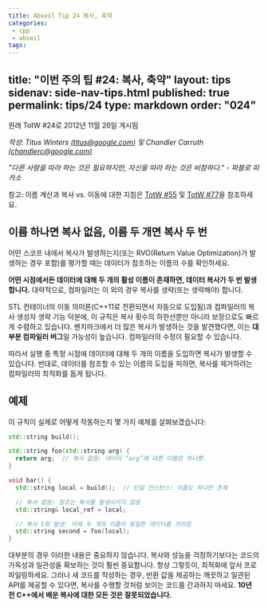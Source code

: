 ```yaml
---
title: Abseil Tip 24 복사, 축약
categories:
 - cpp
 - abseil
tags:
---
```


title: "이번 주의 팁 #24: 복사, 축약"
layout: tips
sidenav: side-nav-tips.html
published: true
permalink: tips/24
type: markdown
order: "024"
---

원래 TotW #24로 2012년 11월 26일 게시됨

*작성: Titus Winters [(titus@google.com)](mailto:titus@gmail.com) 및 Chandler Carruth [(chandlerc@google.com)](mailto:chandlerc@google.com)*

*"다른 사람을 따라 하는 것은 필요하지만, 자신을 따라 하는 것은 비참하다." - 파블로 피카소*

참고: 이름 계산과 복사 vs. 이동에 대한 지침은 [TotW #55](/tips/55) 및 [TotW #77](/tips/77)을 참조하세요.

## 이름 하나면 복사 없음, 이름 두 개면 복사 두 번

어떤 스코프 내에서 복사가 발생하는지(또는 RVO(Return Value Optimization)가 발생하는 경우 포함)를 평가할 때는 데이터가 참조하는 이름의 수를 확인하세요.

**어떤 시점에서든 데이터에 대해 두 개의 활성 이름이 존재하면, 데이터 복사가 두 번 발생합니다.** 대략적으로, 컴파일러는 이 외의 경우 복사를 생략(또는 생략해야) 합니다.

STL 컨테이너의 이동 의미론(C++11로 전환되면서 자동으로 도입됨)과 컴파일러의 복사 생성자 생략 기능 덕분에, 이 규칙은 복사 횟수의 하한선뿐만 아니라 보장으로도 빠르게 수렴하고 있습니다. 벤치마크에서 더 많은 복사가 발생하는 것을 발견했다면, 이는 **대부분 컴파일러 버그**일 가능성이 높습니다. 컴파일러의 수정이 필요할 수 있습니다.

따라서 실행 중 특정 시점에 데이터에 대해 두 개의 이름을 도입하면 복사가 발생할 수 있습니다. 반대로, 데이터를 참조할 수 있는 이름의 도입을 피하면, 복사를 제거하려는 컴파일러의 최적화를 돕게 됩니다.

## 예제

이 규칙이 실제로 어떻게 작동하는지 몇 가지 예제를 살펴보겠습니다:

```c++
std::string build();

std::string foo(std::string arg) {
  return arg;  // 복사 없음: 데이터 “arg”에 대한 이름은 하나뿐.
}

void bar() {
  std::string local = build();  // 단일 인스턴스: 이름도 하나만 존재

  // 복사 없음: 참조는 복사를 발생시키지 않음
  std::string& local_ref = local;

  // 복사 1회 발생: 이제 두 개의 이름이 동일한 데이터를 가리킴
  std::string second = foo(local);
}
```

대부분의 경우 이러한 내용은 중요하지 않습니다. 복사와 성능을 걱정하기보다는 코드의 가독성과 일관성을 확보하는 것이 훨씬 중요합니다. 항상 그렇듯이, 최적화에 앞서 프로파일링하세요. 그러나 새 코드를 작성하는 경우, 반환 값을 제공하는 깨끗하고 일관된 API를 제공할 수 있다면, 복사를 수행할 것처럼 보이는 코드를 간과하지 마세요. **10년 전 C++에서 배운 복사에 대한 모든 것은 잘못되었습니다.**